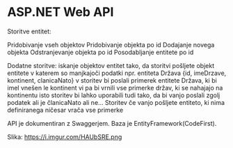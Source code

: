 # ASP.NET Web API

Storitve entitet:

Pridobivanje vseh objektov
Pridobivanje objekta po id
Dodajanje novega objekta
Odstranjevanje objekta po id
Posodabljanje entitete po id
 
Dodatne storitve:
iskanje objektov entitet tako, da storitvi pošljete objekt entitete v katerem so manjkajoči podatki
npr. entiteta Država {id, imeDrzave, kontinent, clanicaNato}
v storitev bi poslali primerek entitete Država, ki bi imel vnešen le kontinent vi pa bi vrnili vse primerke držav, ki se nahajajo na kontinentu
isto storitev bi lahko uporabili tudi tako, da bi vanjo poslali zgolj podatek ali je članicaNato ali ne...
Storitev če vanjo pošljete entiteto, ki nima definiranega ničesar vrača vse primerke


API je dokumentiran z Swaggerjem.
Baza je EntityFramework(CodeFirst).


Slika: 
https://i.imgur.com/HAUbSRE.png 
